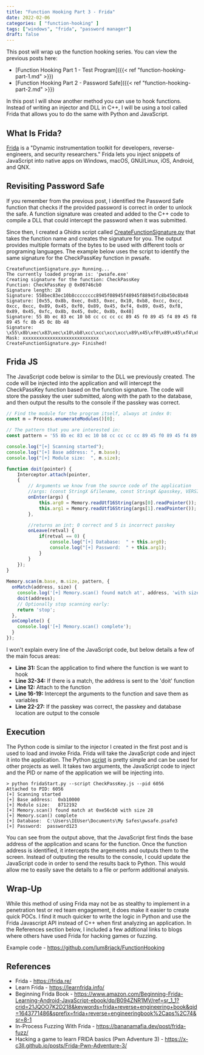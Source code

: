 ```yaml
---
title: "Function Hooking Part 3 - Frida"
date: 2022-02-06
categories: [ "function-hooking" ]
tags: ["windows", "frida", "password manager"]
draft: false
---
```


This post will wrap up the function hooking series. You can view the previous posts here:

* [Function Hooking Part 1 - Test Program]({{< ref "function-hooking-part-1.md" >}})
* [Function Hooking Part 2 - Password Safe]({{< ref "function-hooking-part-2.md" >}})

In this post I will show another method you can use to hook functions. Instead of writing an injector and DLL in C++, I will be using a tool called Frida that allows you to do the same with Python and JavaScript.

## What Is Frida?
[Frida](https://frida.re) is a "Dynamic instrumentation toolkit for developers, reverse-engineers, and security researchers." Frida lets you inject snippets of JavaScript into native apps on Windows, macOS, GNU/Linux, iOS, Android, and QNX.

## Revisiting Password Safe
If you remember from the previous post, I identified the Password Safe function that checks if the provided password is correct in order to unlock the safe. A function signature was created and added to the C++ code to compile a DLL that could intercept the password when it was submitted.

Since then, I created a Ghidra script called [CreateFunctionSignature.py](https://github.com/lum8rjack/GhidraHelp) that takes the function name and creates the signature for you. The output provides multiple formats of the bytes to be used with different tools or programing languages. The example below uses the script to identify the same signature for the CheckPassKey function in pwsafe.

```
CreateFunctionSignature.py> Running...
The currently loaded program is: 'pwsafe.exe'
Creating signature for the function: CheckPassKey
Function: CheckPassKey @ 0x00746cb0
Signature length: 28
Signature: 558bec83ec10b8cccccccc8945f08945f48945f88945fc8b450c8b48
Signature: [0x55, 0x8b, 0xec, 0x83, 0xec, 0x10, 0xb8, 0xcc, 0xcc, 0xcc, 0xcc, 0x89, 0x45, 0xf0, 0x89, 0x45, 0xf4, 0x89, 0x45, 0xf8, 0x89, 0x45, 0xfc, 0x8b, 0x45, 0x0c, 0x8b, 0x48]
Signature: 55 8b ec 83 ec 10 b8 cc cc cc cc 89 45 f0 89 45 f4 89 45 f8 89 45 fc 8b 45 0c 8b 48 
Signature: \x55\x8b\xec\x83\xec\x10\xb8\xcc\xcc\xcc\xcc\x89\x45\xf0\x89\x45\xf4\x89\x45\xf8\x89\x45\xfc\x8b\x45\x0c\x8b\x48
Mask: xxxxxxxxxxxxxxxxxxxxxxxxxxxx
CreateFunctionSignature.py> Finished!
```

## Frida JS

The JavaScript code below is similar to the DLL we previously created. The code will be injected into the application and will intercept the CheckPassKey function based on the function signature. The code will store the passkey the user submitted, along with the path to the database, and then output the results to the console if the passkey was correct.

```javascript {linenos=table}
// Find the module for the program itself, always at index 0:
const m = Process.enumerateModules()[0];

// The pattern that you are interested in:
const pattern = '55 8b ec 83 ec 10 b8 cc cc cc cc 89 45 f0 89 45 f4 89 45 f8 89 45 fc 8b 45 0c 8b 48';

console.log("[+] Scanning started");
console.log("[+] Base address: ", m.base);
console.log("[+] Module size:  ", m.size);

function doit(pointer) {
	Interceptor.attach(pointer,
	{
		// Arguments we know from the source code of the application
		//args: (const StringX &filename, const StringX &passkey, VERSION &version)
		onEnter(args) {
			this.arg0 = Memory.readUtf16String(args[0].readPointer()); // stores the path to the database
			this.arg1 = Memory.readUtf16String(args[1].readPointer()); // stores the password
		},

		//returns an int: 0 correct and 5 is incorrect passkey
		onLeave(retval) {
			if(retval == 0) {
				console.log("[+] Database:  " + this.arg0);
				console.log("[+] Password:  " + this.arg1);
			}
		}
	});
}
  
Memory.scan(m.base, m.size, pattern, {
  onMatch(address, size) {
    console.log('[+] Memory.scan() found match at', address, 'with size', size);
	doit(address);
    // Optionally stop scanning early:
    return 'stop';
  },
  onComplete() {
    console.log('[+] Memory.scan() complete');
  }
});
```

I won't explain every line of the JavaScript code, but below details a few of the main focus areas:
- **Line 31:** Scan the application to find where the function is we want to hook
- **Line 32-34:** If there is a match, the address is sent to the 'doit' function
- **Line 12:** Attach to the function
- **Line 16-19:** Intercept the arguments to the function and save them as variables
- **Line 22-27:** If the passkey was correct, the passkey and database location are output to the console

## Execution

The Python code is similar to the injector I created in the first post and is used to load and invoke Frida. Frida will take the JavaScript code and inject it into the application. The Python [script](https://github.com/lum8rjack/FunctionHooking/blob/main/Part3/fridaStart.py) is pretty simple and can be used for other projects as well. It takes two arguments, the JavaScript code to inject and the PID or name of the application we will be injecting into.

```
> python fridaStart.py --script CheckPassKey.js --pid 6056
Attached to PID: 6056
[+] Scanning started
[+] Base address:  0xb10000
[+] Module size:   8712192
[+] Memory.scan() found match at 0xe56cb0 with size 28
[+] Memory.scan() complete
[+] Database:  C:\Users\IEUser\Documents\My Safes\pwsafe.psafe3
[+] Password:  password123
```

You can see from the output above, that the JavaScript first finds the base address of the application and scans for the function. Once the function address is identified, it intercepts the argements and outputs them to the screen. Instead of outputing the results to the console, I could update the JavaScript code in order to send the results back to Python. This would allow me to easily save the details to a file or perform additional analysis.

## Wrap-Up
While this method of using Frida may not be as stealthy to implement in a penetration test or red team engagement, it does make it easier to create quick POCs. I find it much quicker to write the logic in Python and use the Frida Javascript API instead of C++ when first analyzing an application. In the References section below, I included a few addtional links to blogs where others have used Frida for hacking games or fuzzing.  

Example code - https://github.com/lum8rjack/FunctionHooking

## References

* Frida - https://frida.re/
* Learn Frida - https://learnfrida.info/
* Beginning Frida Book - https://www.amazon.com/Beginning-Frida-Learning-Android-JavaScript-ebook/dp/B094ZNR1MV/ref=sr_1_1?crid=21JQOO7K2D218&keywords=frida+reverse+engineering+book&qid=1643771486&sprefix=frida+reverse+engineeringbook%2Caps%2C74&sr=8-1
* In-Process Fuzzing With Frida - https://bananamafia.dev/post/frida-fuzz/
* Hacking a game to learn FRIDA basics (Pwn Adventure 3) - https://x-c3ll.github.io/posts/Frida-Pwn-Adventure-3/

